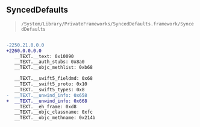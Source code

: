 ## SyncedDefaults

> `/System/Library/PrivateFrameworks/SyncedDefaults.framework/SyncedDefaults`

```diff

-2250.21.0.0.0
+2260.0.0.0.0
   __TEXT.__text: 0x10090
   __TEXT.__auth_stubs: 0x8a0
   __TEXT.__objc_methlist: 0xb68

   __TEXT.__swift5_fieldmd: 0x68
   __TEXT.__swift5_proto: 0x10
   __TEXT.__swift5_types: 0x8
-  __TEXT.__unwind_info: 0x658
+  __TEXT.__unwind_info: 0x668
   __TEXT.__eh_frame: 0xd8
   __TEXT.__objc_classname: 0xfc
   __TEXT.__objc_methname: 0x214b

```

